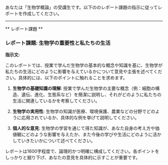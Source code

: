 あなたは「生物学概論」の受講生です。以下ののレポート課題の指示に従ってレポートを作成してください。

---------------------------------------
** レポート課題 **

### レポート課題: 生物学の重要性と私たちの生活

**指示文:**

このレポートでは、授業で学んだ生物学の基本的な概念や知識を基に、生物学が私たちの生活にどのように影響を与えているかについて意見や主張を述べてください。具体的には、以下のポイントに触れることを求めます。

1. **生物学の基礎知識の理解**: 授業で学んだ生物学の主要な概念（例：細胞の構造、遺伝、進化、生態系など）を簡潔に説明し、それがどのように私たちの生活に関連しているかを考察してください。

2. **生物学の実用性**: 生物学の知識が医療、環境保護、農業などの分野でどのように応用されているか、具体的な例を挙げて説明してください。

3. **個人的な意見**: 生物学の学習を通じて得た知識が、あなた自身の考え方や価値観にどのような影響を与えたか、また今後の学びや生活にどのように活かしていきたいかについて述べてください。

レポートは1600字程度で、論理的かつ明確に構成してください。各ポイントをしっかりと掘り下げ、あなたの意見を具体的に示すことが重要です。